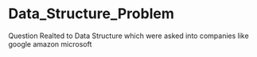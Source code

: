 # Data_Structure_Problem
Question Realted to Data Structure which were asked into companies like google amazon microsoft 
